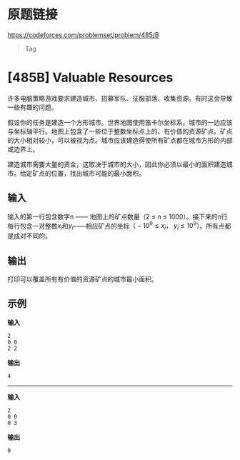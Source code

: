 
# 原题链接

https://codeforces.com/problemset/problem/485/B

> Tag

# [485B] Valuable Resources

许多电脑策略游戏要求建造城市、招募军队、征服部落、收集资源。有时这会导致一些有趣的问题。

假设你的任务是建造一个方形城市。世界地图使用笛卡尔坐标系。城市的一边应该与坐标轴平行。地图上包含了一些位于整数坐标点上的、有价值的资源矿点。矿点的大小相对较小，可以被视为点。城市应该建造得使所有矿点都在城市方形的内部或边界上。

建造城市需要大量的资金，这取决于城市的大小，因此你必须以最小的面积建造城市。给定矿点的位置，找出城市可能的最小面积。

## 输入

输入的第一行包含数字n —— 地图上的矿点数量（2 ≤ n ≤ 1000）。接下来的n行每行包含一对整数$x_i$和$y_i$——相应矿点的坐标$（-10^9 ≤ x_i，\ y_i ≤ 10^9）$。所有点都是成对不同的。

## 输出

打印可以覆盖所有有价值的资源矿点的城市最小面积。

## 示例

**输入**

```text
2
0 0
2 2
```

**输出**

```text
4
```

---

**输入**

```text
2
0 0
0 3
```

**输出**

```text
0
```
